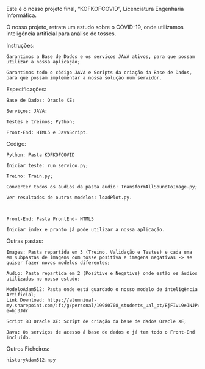 Este é o nosso projeto final, “KOFKOFCOVID”, Licenciatura Engenharia Informática. 

 

O nosso projeto, retrata um estudo sobre o COVID-19, onde utilizamos inteligência artificial para análise de tosses. 

 

Instruções: 

    Garantimos a Base de Dados e os serviços JAVA ativos, para que possam utilizar a nossa aplicação; 

    Garantimos todo o código JAVA e Scripts da criação da Base de Dados, para que possam implementar a nossa solução num servidor. 

 

Especificações: 

    Base de Dados: Oracle XE; 

    Serviços: JAVA; 

    Testes e treinos; Python; 

    Front-End: HTML5 e JavaScript. 

 

Código: 

    Python: Pasta KOFKOFCOVID 

    Iniciar teste: run servico.py; 

    Treino: Train.py; 

    Converter todos os áudios da pasta audio: TransformAllSoundToImage.py; 

    Ver resultados de outros modelos: loadPlot.py. 

 

    Front-End: Pasta FrontEnd- HTML5 

    Iniciar index e pronto já pode utilizar a nossa aplicação. 

 

Outras pastas: 

    Images: Pasta repartida em 3 (Treino, Validação e Testes) e cada uma em subpastas de imagens com tosse positiva e imagens negativas -> se quiser fazer novos modelos diferentes; 

    Audio: Pasta repartida em 2 (Positive e Negative) onde estão os áudios utilizados no nosso estudo; 

    ModeloAdam512: Pasta onde está guardado o nosso modelo de inteligência Artificial;
    Link Download: https://alumniual-my.sharepoint.com/:f:/g/personal/19980708_students_ual_pt/EjFIvL9eJNJPv2CCnNLafiIBcB62aHawDcHXuxqZ0pR_KQ?e=hj3Jdr

    Script BD Oracle XE: Script de criação da base de dados Oracle XE; 

    Java: Os serviços de acesso á base de dados e já tem todo o Front-End incluído. 

 

Outros Ficheiros: 

    historyAdam512.npy 
